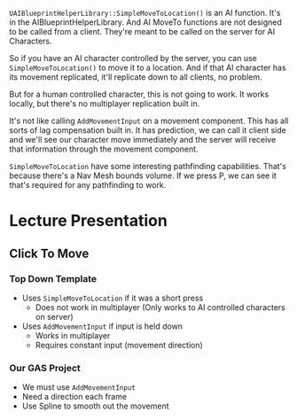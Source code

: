 
`UAIBlueprintHelperLibrary::SimpleMoveToLocation()` is an AI function. It's in the AIBlueprintHelperLibrary.
And AI MoveTo functions are not designed to be called from a client.
They're meant to be called on the server for AI Characters.

So if you have an AI character controlled by the server, you can use `SimpleMoveToLocation()` to move it to a location.
And if that AI character has its movement replicated, it'll replicate down to all clients, no problem.

But for a human controlled character, this is not going to work. It works locally, but there's no multiplayer replication built in.

It's not like calling `AddMovementInput` on a movement component. This has all sorts of lag compensation built in.
It has prediction, we can call it client side and we'll see our character move immediately and the server will receive that information through the movement component.

`SimpleMoveToLocation` have some interesting pathfinding capabilities. That's because there's a Nav Mesh bounds volume.
If we press P, we can see it that's required for any pathfinding to work.


# Lecture Presentation
## Click To Move
### Top Down Template
- Uses `SimpleMoveToLocation` if it was a short press
	- Does not work in multiplayer (Only works to AI controlled characters on server)
- Uses `AddMovementInput` if input is held down
	- Works in multiplayer
	- Requires constant input (movement direction)

### Our GAS Project
- We must use `AddMovementInput`
- Need a direction each frame
- Use Spline to smooth out the movement
